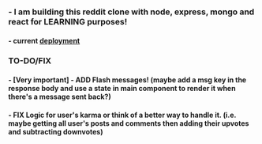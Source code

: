### - I am building this reddit clone with node, express, mongo and react for LEARNING purposes!

#### - current [deployment](https://shrouded-sierra-00610.herokuapp.com)

### TO-DO/FIX

#### - [Very important] - ADD Flash messages! (maybe add a msg key in the response body and use a state in main component to render it when there's a message sent back?)

#### - FIX Logic for user's karma or think of a better way to handle it. (i.e. maybe getting all user's posts and comments then adding their upvotes and subtracting downvotes)



